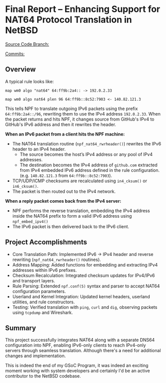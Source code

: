 
# Final Report – Enhancing Support for NAT64 Protocol Translation in NetBSD

[Source Code Branch:](https://github.com/dchidindu5/src/tree/gsoctest)

[Commits:](https://github.com/NetBSD/src/commit/d6dcfcfe40b7fa9f0acb566e23fd52b1482cfa24)

## Overview

A typical rule looks like:

`map wm0 algo "nat64" 64:ff9b:2a4:: -> 192.0.2.33`

`map wm0 algo nat64 plen 96 64:ff9b::8c52:7903 <- 140.82.121.3`

This tells NPF to translate outgoing IPv6 packets using the prefix `64:ff9b:2a4::/96`, rewriting them to use the IPv4 address `192.0.2.33`. When the packet returns and hits NPF, it changes source from GitHub's IPv4 to GitHub's IPv6 address and then it rewrites the header.

**When an IPv6 packet from a client hits the NPF machine:**

- The NAT64 translation routine (`npf_nat64_rwrheader()`) rewrites the IPv6 header to an IPv4 header.
   - The source becomes the host’s IPv4 address or any pool of IPv4 addresses.
   - The destination becomes the IPv4 address of `github.com` extracted from IPv4 embedded IPv6 address defined in the rule configuration. (e.g. `140.82.121.3` from `64:ff9b::8c52:7903`).
- TCP/UDP/ICMP checksums are recalculated using `in4_cksum()` or `in6_cksum()`.
- The packet is then routed out to the IPv4 network.

**When a reply packet comes back from the IPv4 server:**

- NPF performs the reverse translation, embedding the IPv4 address inside the NAT64 prefix to form a valid IPv6 address using `npf_embed_ipv4()`
- The IPv6 packet is then delivered back to the IPv6 client.

## Project Accomplishments

- Core Translation Path: Implemented IPv6 -> IPv4 header and reverse rewriting (`npf_nat64_rwrheader()` routines).
- Address Mapping: Added functions for embedding and extracting IPv4 addresses within IPv6 prefixes.
- Checksum Recalculation: Integrated checksum updates for IPv4/IPv6 and transport layers.
- Rule Parsing: Extended `npf.conf(5)` syntax and parser to accept NAT64 configuration parameters.
- Userland and Kernel Integration: Updated kernel headers, userland utilities, and rule constructors.
- Testing: Verified translation with `ping`, `curl` and `dig`, observing packets using `tcpdump` and Wireshark.

## Summary

This project successfully integrates NAT64 along with a separate DNS64 configuration into NPF, enabling IPv6-only clients to reach IPv4-only servers through seamless translation.
Although there's a need for additional changes and implementation.

This is indeed the end of my GSoC Program, it was indeed an exciting moment working with system developers and certainly I'd be an active contributor to the NetBSD codebase.
